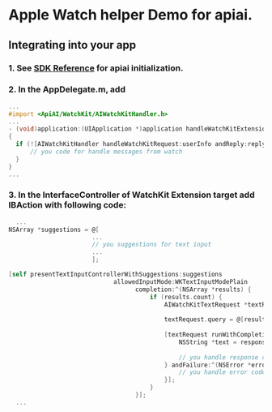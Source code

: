 Apple Watch helper Demo for apiai.
==============

## <a name="integratingintoyourapp"></a>Integrating into your app
### 1. See [SDK Reference](https://github.com/api-ai/api-ai-ios-sdk/blob/master/README.md) for apiai initialization.
### 2. In the AppDelegate.m, add
  ```Objective-C
...
#import <ApiAI/WatchKit/AIWatchKitHandler.h>
...
- (void)application:(UIApplication *)application handleWatchKitExtensionRequest:(NSDictionary *)userInfo reply:(void(^)(NSDictionary *replyInfo))reply
{
    if (![AIWatchKitHandler handleWatchKitRequest:userInfo andReply:reply]) {
        // you code for handle messages from watch
    }
}
...
  ```
### 3. In the InterfaceController of WatchKit Extension target add IBAction with following code:
  ```Objective-C
    ...
NSArray *suggestions = @[
                         ...
                         // you suggestions for text input
                         ...
                         ];

[self presentTextInputControllerWithSuggestions:suggestions
                               allowedInputMode:WKTextInputModePlain
                                     completion:^(NSArray *results) {
                                         if (results.count) {
                                             AIWatchKitTextRequest *textRequest = [[AIWatchKitTextRequest alloc] init];
                                             
                                             textRequest.query = @[results.firstObject];
                                             
                                             [textRequest runWithCompletionWithSuccesfull:^(id response) {
                                                 NSString *text = response[@"result"][@"speech"];
                                                 
                                                 // you handle response code
                                             } andFailure:^(NSError *error) {
                                                 // you handle error code
                                             }];
                                         }
                                     }];
    ...
  ```